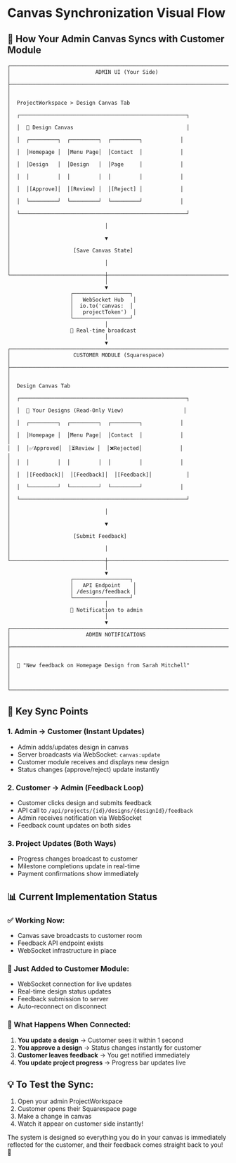 # Canvas Synchronization Visual Flow

## 🔄 How Your Admin Canvas Syncs with Customer Module

```
┌─────────────────────────────────────────────────────────────────────────┐
│                           ADMIN UI (Your Side)                          │
├─────────────────────────────────────────────────────────────────────────┤
│                                                                         │
│  ProjectWorkspace > Design Canvas Tab                                   │
│  ┌─────────────────────────────────────────────────────┐              │
│  │  🎨 Design Canvas                                    │              │
│  │  ┌─────────┐  ┌─────────┐  ┌─────────┐            │              │
│  │  │Homepage │  │Menu Page│  │Contact  │            │              │
│  │  │Design   │  │Design   │  │Page     │            │              │
│  │  │         │  │         │  │         │            │              │
│  │  │[Approve]│  │[Review] │  │[Reject] │            │              │
│  │  └─────────┘  └─────────┘  └─────────┘            │              │
│  └─────────────────────────────────────────────────────┘              │
│                              │                                         │
│                              ▼                                         │
│                    [Save Canvas State]                                 │
│                              │                                         │
└──────────────────────────────┼─────────────────────────────────────────┘
                               │
                               ▼
                    ┌──────────────────┐
                    │   WebSocket Hub   │
                    │  io.to('canvas:  │
                    │   projectToken')  │
                    └──────────────────┘
                               │
                    🔄 Real-time broadcast
                               │
                               ▼
┌─────────────────────────────────────────────────────────────────────────┐
│                    CUSTOMER MODULE (Squarespace)                        │
├─────────────────────────────────────────────────────────────────────────┤
│                                                                         │
│  Design Canvas Tab                                                      │
│  ┌─────────────────────────────────────────────────────┐              │
│  │  📱 Your Designs (Read-Only View)                   │              │
│  │  ┌─────────┐  ┌─────────┐  ┌─────────┐            │              │
│  │  │Homepage │  │Menu Page│  │Contact  │            │              │
│  │  │✅Approved│  │⏳Review │  │❌Rejected│            │              │
│  │  │         │  │         │  │         │            │              │
│  │  │[Feedback]│  │[Feedback]│  │[Feedback]│           │              │
│  │  └─────────┘  └─────────┘  └─────────┘            │              │
│  └─────────────────────────────────────────────────────┘              │
│                              │                                         │
│                              ▼                                         │
│                    [Submit Feedback]                                   │
│                              │                                         │
└──────────────────────────────┼─────────────────────────────────────────┘
                               │
                               ▼
                    ┌──────────────────┐
                    │   API Endpoint    │
                    │ /designs/feedback │
                    └──────────────────┘
                               │
                    🔔 Notification to admin
                               │
                               ▼
┌─────────────────────────────────────────────────────────────────────────┐
│                        ADMIN NOTIFICATIONS                              │
├─────────────────────────────────────────────────────────────────────────┤
│                                                                         │
│  🔔 "New feedback on Homepage Design from Sarah Mitchell"              │
│                                                                         │
└─────────────────────────────────────────────────────────────────────────┘
```

## 🔄 Key Sync Points

### 1. **Admin → Customer (Instant Updates)**
   - Admin adds/updates design in canvas
   - Server broadcasts via WebSocket: `canvas:update`
   - Customer module receives and displays new design
   - Status changes (approve/reject) update instantly

### 2. **Customer → Admin (Feedback Loop)**
   - Customer clicks design and submits feedback
   - API call to `/api/projects/{id}/designs/{designId}/feedback`
   - Admin receives notification via WebSocket
   - Feedback count updates on both sides

### 3. **Project Updates (Both Ways)**
   - Progress changes broadcast to customer
   - Milestone completions update in real-time
   - Payment confirmations show immediately

## 📊 Current Implementation Status

### ✅ Working Now:
- Canvas save broadcasts to customer room
- Feedback API endpoint exists
- WebSocket infrastructure in place

### 🔧 Just Added to Customer Module:
- WebSocket connection for live updates
- Real-time design status updates
- Feedback submission to server
- Auto-reconnect on disconnect

### 🎯 What Happens When Connected:

1. **You update a design** → Customer sees it within 1 second
2. **You approve a design** → Status changes instantly for customer
3. **Customer leaves feedback** → You get notified immediately
4. **You update project progress** → Progress bar updates live

## 💡 To Test the Sync:

1. Open your admin ProjectWorkspace
2. Customer opens their Squarespace page
3. Make a change in canvas
4. Watch it appear on customer side instantly!

The system is designed so everything you do in your canvas is immediately reflected for the customer, and their feedback comes straight back to you! 🚀
